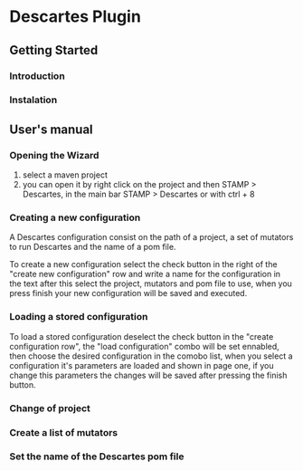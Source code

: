 # Descartes Plugin

## Getting Started

### Introduction

### Instalation

## User's manual

### Opening the Wizard

1. select a maven project
2. you can open it by right click on the project and then STAMP > Descartes, in the main bar STAMP > Descartes or with ctrl + 8

### Creating a new configuration

A Descartes configuration consist on the path of a project, a set of mutators to run Descartes and the name of a pom file.

To create a new configuration select the check button in the right of the "create new configuration" row and write a name for the configuration in the text
after this select the project, mutators and pom file to use, when you press finish your new configuration will be saved and executed.

### Loading a stored configuration

To load a stored configuration deselect the check button in the "create configuration row", the "load configuration" combo will be set ennabled,
then choose the desired configuration in the comobo list, when you select a configuration it's parameters are loaded and shown in page one, if you change
this parameters the changes will be saved after pressing the finish button.

### Change of project

### Create a list of mutators

### Set the name of the Descartes pom file
